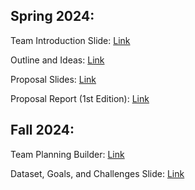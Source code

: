 ## Spring 2024:
Team Introduction Slide: [Link](https://docs.google.com/presentation/d/1WNn4oexdCydlKBAyXx5dTc79Uo_LxP4TgfdswozQwrA/edit?usp=sharing)

Outline and Ideas: [Link](https://docs.google.com/document/d/1Q3Uw8UuIPxLry2x__Ho96tgG0YmFKRJOzUxRCji3SqQ/edit)

Proposal Slides: [Link](https://docs.google.com/presentation/d/1zArYUqKdJbiIPmc5MsCpLZHITTuW8kJ59F027_C2xiQ/edit?usp=sharing)

Proposal Report (1st Edition): [Link](https://docs.google.com/document/d/1QfcjTj-ExAPZTSlLyOmJJY3YGCVtEkN1_HLgqfZvfNk/edit)

## Fall 2024:
Team Planning Builder: [Link](https://docs.google.com/spreadsheets/d/1_CTNEVaTbUeiSTDD4i7zU3mf360-n2xHzTq5874sA4o/edit?gid=246428048#gid=246428048)

Dataset, Goals, and Challenges Slide: [Link](https://docs.google.com/presentation/d/1xuqTP2Wi31BHHp3mqW-A4Ctthh78NiviNjwB4_1PLaQ/edit?usp=sharing)
